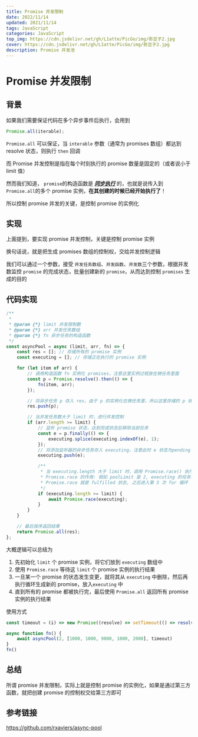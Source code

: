 ```yaml
---
title: Promise 并发限制
date: 2022/11/14
updated: 2021/11/14
tags: JavaScript
categories: JavaScript
top_img: https://cdn.jsdelivr.net/gh/L1atte/PicGo/img/弥豆子2.jpg
cover: https://cdn.jsdelivr.net/gh/L1atte/PicGo/img/弥豆子2.jpg
description: Promise 并发池
---
```


# Promise 并发限制

## 背景

如果我们需要保证代码在多个异步事件后执行，会用到

```javascript
Promise.all(iterable);
```

`Promise.all` 可以保证，当 `interable` 参数（通常为 promises 数组）都达到 resolve 状态，则执行 `then` 回调

而 Promise 并发控制是指在每个时刻执行的 promise 数量是固定的（或者说小于 limit 值）

然而我们知道， `promise`的构造函数是  **<u>*同步执行*</u>**  的，也就是说传入到 `Promise.all`的多个 promise 实例，**在其创建的时候已经开始执行了**！

所以控制 promise 并发的关键，是控制 promise 的实例化

## 实现

上面提到，要实现 promise 并发控制，关键是控制 promise 实例

换句话说，就是把生成 promises 数组的控制权，交给并发控制逻辑

我们可以通过一个参数，接受 `并发任务数组`、`并发函数`、`并发数`三个参数，根据并发数监控 `promise` 的完成状态，批量创建新的 `promise`，从而达到控制 `promises` 生成的目的

## 代码实现

```javascript
/**
 *
 * @param {*} limit 并发限制数
 * @param {*} arr 并发任务数组
 * @param {*} fn 异步任务的构造函数
 */
const asyncPool = async (limit, arr, fn) => {
	const res = []; // 存储所有的 promise 实例
	const executing = []; // 存储正在执行的 promise 实例

	for (let item of arr) {
		// 调用构造函数 fn 实例化 promises，注意这里实例过程放在微任务里面
		const p = Promise.resolve().then(() => {
			fn(item, arr);
		});

		// 将异步任务 p 存入 res，由于 p 的实例化在微任务里，所以这里存储的 p 状态是 pending
		res.push(p);

		// 当并发任务数大于 limit 时，进行并发控制
		if (arr.length >= limit) {
			// 监听 promise 状态，达到完成状态后移除当前任务
			const e = p.finally(() => {
				executing.splice(executing.indexOf(e), 1);
			});
			// 将添加监听器的异步任务存入 executing，注意此时 e 状态为pending
			executing.push(e);

			/**
			 * 当 executing.length 大于 limit 时，调用 Promise.race() 执行
			 * Promise.race 的作用: 假如 poolLimit 是 2, executing 的任务有任意一个被解决,
			 * Promise.race 就是 fulfilled 状态, 之后进入第 3 次 for 循环
			 */
			if (executing.length >= limit) {
				await Promise.race(executing);
			}
		}
	}

	// 最后按序返回结果
	return Promise.all(res);
};
```



大概逻辑可以总结为

1. 先初始化 `limit` 个 promise 实例，将它们放到 `executing` 数组中
2. 使用 `Promise.race` 等待这 `limit` 个 promise 实例的执行结果
3. 一旦某一个 promise 的状态发生变更，就将其从 `executing` 中删除，然后再执行循环生成新的 promise，放入`executing` 中
4. 直到所有的 promise 都被执行完，最后使用 `Promise.all` 返回所有 promise 实例的执行结果



使用方式

```javascript
const timeout = (i) => new Promise((resolve) => setTimeout(() => resolve(i), i))

async function fn() {
	await asyncPool(2, [1000, 1000, 9000, 1000, 2000], timeout)
}
fn()
```

## 总结

所谓 promise 并发限制，实际上就是控制 promise 的实例化，如果是通过第三方函数，就把创建 promise 的控制权交给第三方即可

## 参考链接

https://github.com/rxaviers/async-pool
